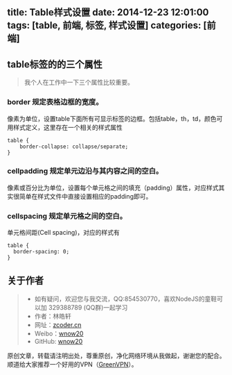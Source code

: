 title: Table样式设置
date: 2014-12-23 12:01:00
tags: [table, 前端, 标签, 样式设置]
categories: [前端]
---

## table标签的的三个属性
> 我个人在工作中一下三个属性比较重要。

### border 规定表格边框的宽度。
像素为单位，设置table下面所有可显示标签的边框。包括table，th，td，颜色可用样式定义，这里存在一个相关的样式属性

    table {
        border-collapse: collapse/separate;
    }

### cellpadding 规定单元边沿与其内容之间的空白。
像素或百分比为单位，设置每个单元格之间的填充（padding）属性，对应样式其实很简单在样式文件中直接设置相应的padding即可。

### cellspacing 规定单元格之间的空白。
单元格间距(Cell spacing)，对应的样式有

    table {
      border-spacing: 0;
    }




## 关于作者

> * 如有疑问，欢迎您与我交流，QQ:854530770，喜欢NodeJS的童鞋可以加 329388789 (QQ群)一起学习
> * 作者：林皓轩
> * 网址：[zcoder.cn](http://zcoder.cn)
> * Weibo：[wnow20](http://weibo.com/wnow20)
> * GitHub: [wnow20](https://github.com/wnow20)

原创文章，转载请注明出处，尊重原创，净化网络环境从我做起，谢谢您的配合。顺道给大家推荐一个好用的VPN（[GreenVPN](http://gjsq.me/1472098)）。